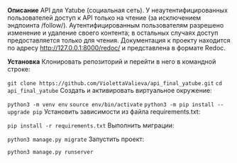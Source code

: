 **Описание**
API для Yatube (cоциальная сеть). У неаутентифицированных пользователей доступ к API только на чтение (за исключением эндпоинта /follow/). Аутентифицированным пользователям разрешено изменение и удаление своего контента; в остальных случаях доступ предоставляется только для чтения.
Документация к проекту находится по адресу http://127.0.0.1:8000/redoc/ и представлена в формате Redoc.

**Установка**
Клонировать репозиторий и перейти в него в командной строке:

`git clone https://github.com/ViolettaValieva/api_final_yatube.git`
`cd api_final_yatube`
Cоздать и активировать виртуальное окружение:

`python3 -m venv env`
`source env/bin/activate`
`python3 -m pip install --upgrade pip`
Установить зависимости из файла requirements.txt:

`pip install -r requirements.txt`
Выполнить миграции:

`python3 manage.py migrate`
Запустить проект:

`python3 manage.py runserver`

